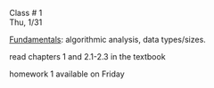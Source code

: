 <div class="lecture2">

<div class="column_date">
<p markdown="block">

Class # 1 <br>
Thu, 1/31



</p>
</div>

<div class="column_materials">
<p markdown="block">

[Fundamentals](slides/02-fundamentals.html): algorithmic analysis, data types/sizes.


</p>
</div>

<div class="column_assign">
<p markdown="block">

read chapters 1 and 2.1-2.3 in the textbook

homework 1 available on Friday

</p>
</div>

</div>
